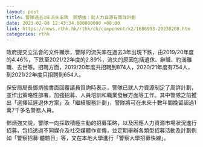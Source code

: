 ```yaml
---
layout: post
title: 警隊過去3年流失率跌　鄧炳強：就人力資源有周詳計劃
date: 2023-02-08 12:43:34.000000000 +08:00
link: https://news.rthk.hk/rthk/ch/component/k2/1686993-20230208.htm
categories: rthk
---
```


政府提交立法會的文件顯示，警隊的流失率在過去3年出現下跌，由2019/20年度的4.46%，下跌至2021/22年度的2.89%，流失的原因包括退休、辭職、約滿離職、去世等。招聘方面，2019/20年度共招聘到874人，2020/21年度有754人，到2021/22年度只招聘到654人。

保安局局長鄧炳強書面回覆議員質詢時表示，警隊已就人力資源制定了周詳計劃，並作出策略性部署，加強招募、人員培訓和職業發展方面等工作。其中警隊之前推出「選擇延遲退休方案」及「繼續服務計劃」，警隊將可在未來十數年間挽留超過1萬7千多名警務人員。

鄧炳強又說，警隊一向採取積極主動的招募策略，以及因應人力資源市場狀況進行招募，包括透過不同媒介及社交媒體作宣傳，並定期舉辦各類型招募活動及計劃例如「警察招募‧體驗日」等，又在本地大學進行「警察大學招募快線」。
